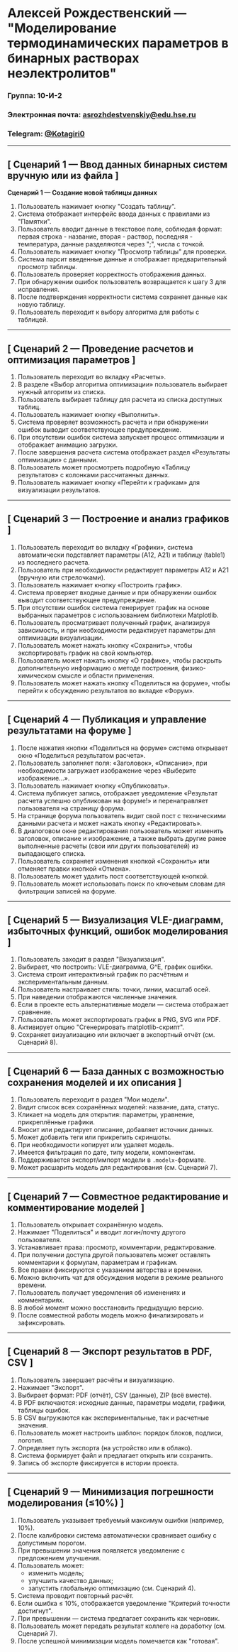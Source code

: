 # Алексей Рождественский — "Моделирование термодинамических параметров в бинарных растворах неэлектролитов"

### Группа: 10-И-2

### Электронная почта: [asrozhdestvenskiy@edu.hse.ru](asrozhdestvenskiy@edu.hse.ru)

### Telegram: [@Kotagiri0](https://t.me/Kotagiri0)
---
## \[ Сценарий 1 — Ввод данных бинарных систем вручную или из файла ]

**Сценарий 1 — Создание новой таблицы данных**

1.  Пользователь нажимает кнопку "Создать таблицу".
2.  Система отображает интерфейс ввода данных с правилами из "Памятки".
3.  Пользователь вводит данные в текстовое поле, соблюдая формат: первая строка - название, вторая - раствор, последняя - температура, данные разделяются через ";", числа с точкой.
4.  Пользователь нажимает кнопку "Просмотр таблицы" для проверки.
5.  Система парсит введенные данные и отображает предварительный просмотр таблицы.
6.  Пользователь проверяет корректность отображения данных.
7.  При обнаружении ошибок пользователь возвращается к шагу 3 для исправления.
8.  После подтверждения корректности система сохраняет данные как новую таблицу.
9.  Пользователь переходит к выбору алгоритма для работы с таблицей.

---

## \[ Сценарий 2 — Проведение расчетов и оптимизация параметров ]

1.  Пользователь переходит во вкладку «Расчеты».
2.  В разделе «Выбор алгоритма оптимизации» пользователь выбирает нужный алгоритм из списка.
3.  Пользователь выбирает таблицу для расчета из списка доступных таблиц.
4.  Пользователь нажимает кнопку «Выполнить».
5.  Система проверяет возможность расчета и при обнаружении ошибок выводит соответствующее предупреждение.
6.  При отсутствии ошибок система запускает процесс оптимизации и отображает анимацию загрузки.
7.  После завершения расчета система отображает раздел «Результаты оптимизации» с данными.
8.  Пользователь может просмотреть подробную «Таблицу результатов» с колонками рассчитанных данных.
9.  Пользователь нажимает кнопку «Перейти к графикам» для визуализации результатов.

---

## \[ Сценарий 3 — Построение и анализ графиков ]

1.  Пользователь переходит во вкладку «Графики», система автоматически подставляет параметры (A12, A21) и таблицу (table1) из последнего расчета.
2.  Пользователь при необходимости редактирует параметры A12 и A21 (вручную или стрелочками).
3.  Пользователь нажимает кнопку «Построить график».
4.  Система проверяет входные данные и при обнаружении ошибок выводит соответствующее предупреждение.
5.  При отсутствии ошибок система генерирует график на основе выбранных параметров с использованием библиотеки Matplotlib.
6. Пользователь просматривает полученный график, анализируя зависимость, и при необходимости редактирует параметры для оптимизации визуализации.
7.  Пользователь может нажать кнопку «Сохранить», чтобы экспортировать график на свой компьютер.
8.  Пользователь может нажать кнопку «О графике», чтобы раскрыть дополнительную информацию о методе построения, физико-химическом смысле и области применения.
9.  Пользователь может нажать кнопку «Поделиться на форуме», чтобы перейти к обсуждению результатов во вкладке «Форум».

---

## \[ Сценарий 4 — Публикация и управление результатами на форуме ]

1.  После нажатия кнопки «Поделиться на форуме» система открывает окно «Поделиться результатом расчета».
2.  Пользователь заполняет поля: «Заголовок», «Описание», при необходимости загружает изображение через «Выберите изображение...».
3.  Пользователь нажимает кнопку «Опубликовать».
4.  Система публикует запись, отображает уведомление «Результат расчета успешно опубликован на форуме!» и перенаправляет пользователя на страницу форума.
5.  На странице форума пользователь видит свой пост с техническими данными расчета и может нажать кнопку «Редактировать».
6.  В диалоговом окне редактирования пользователь может изменить заголовок, описание и изображение, а также выбрать другие ранее выполненные расчеты (свои или других пользователей) из выпадающего списка.
7.  Пользователь сохраняет изменения кнопкой «Сохранить» или отменяет правки кнопкой «Отмена».
8.  Пользователь может удалить пост соответствующей кнопкой.
9.  Пользователь может использовать поиск по ключевым словам для фильтрации записей на форуме.

---

## \[ Сценарий 5 — Визуализация VLE-диаграмм, избыточных функций, ошибок моделирования ]

1. Пользователь заходит в раздел "Визуализация".
2. Выбирает, что построить: VLE-диаграмма, G^E, график ошибки.
3. Система строит интерактивный график по расчётным и экспериментальным данным.
4. Пользователь настраивает стиль: точки, линии, масштаб осей.
5. При наведении отображаются численные значения.
6. Если в проекте есть альтернативные модели — система отображает сравнение.
7. Пользователь может экспортировать график в PNG, SVG или PDF.
8. Активирует опцию "Сгенерировать matplotlib-скрипт".
9. Сохраняет визуализацию или включает в экспортный отчёт (см. Сценарий 8).

---

## \[ Сценарий 6 — База данных с возможностью сохранения моделей и их описания ]

1. Пользователь переходит в раздел "Мои модели".
2. Видит список всех сохранённых моделей: название, дата, статус.
3. Кликает на модель для открытия: параметры, уравнение, прикреплённые графики.
4. Вносит или редактирует описание, добавляет источник данных.
5. Может добавить теги или прикрепить скриншоты.
6. При необходимости копирует или удаляет модель.
7. Имеется фильтрация по дате, типу модели, компонентам.
8. Поддерживается экспорт/импорт модели в `.modelx`-формате.
9. Может расшарить модель для редактирования (см. Сценарий 7).

---

## \[ Сценарий 7 — Совместное редактирование и комментирование моделей ]

1. Пользователь открывает сохранённую модель.
2. Нажимает "Поделиться" и вводит логин/почту другого пользователя.
3. Устанавливает права: просмотр, комментарии, редактирование.
4. При получении доступа другой пользователь может оставлять комментарии к формулам, параметрам и графикам.
5. Все правки фиксируются с указанием авторства и времени.
6. Можно включить чат для обсуждения модели в режиме реального времени.
7. Пользователь получает уведомления об изменениях и комментариях.
8. В любой момент можно восстановить предыдущую версию.
9. После совместной работы модель можно финализировать и зафиксировать.

---

## \[ Сценарий 8 — Экспорт результатов в PDF, CSV ]

1. Пользователь завершает расчёты и визуализацию.
2. Нажимает "Экспорт".
3. Выбирает формат: PDF (отчёт), CSV (данные), ZIP (всё вместе).
4. В PDF включаются: исходные данные, параметры модели, графики, таблицы ошибок.
5. В CSV выгружаются как экспериментальные, так и расчетные значения.
6. Пользователь может настроить шаблон: порядок блоков, подписи, логотип.
7. Определяет путь экспорта (на устройство или в облако).
8. Система формирует файл и предлагает открыть или сохранить.
9. Запись об экспорте фиксируется в истории проекта.

---

## \[ Сценарий 9 — Минимизация погрешности моделирования (≤10%) ]

1. Пользователь указывает требуемый максимум ошибки (например, 10%).
2. После калибровки система автоматически сравнивает ошибку с допустимым порогом.
3. При превышении значения появляется уведомление с предложением улучшения.
4. Пользователь может:
   * изменить модель;
   * улучшить качество данных;
   * запустить глобальную оптимизацию (см. Сценарий 4).
5. Система проводит повторный расчёт.
6. Если ошибка ≤ 10%, отображается уведомление "Критерий точности достигнут".
7. При превышении — система предлагает сохранить как черновик.
8. Пользователь может передать результат коллеге на доработку (см. Сценарий 7).
9. После успешной минимизации модель помечается как "готовая".
